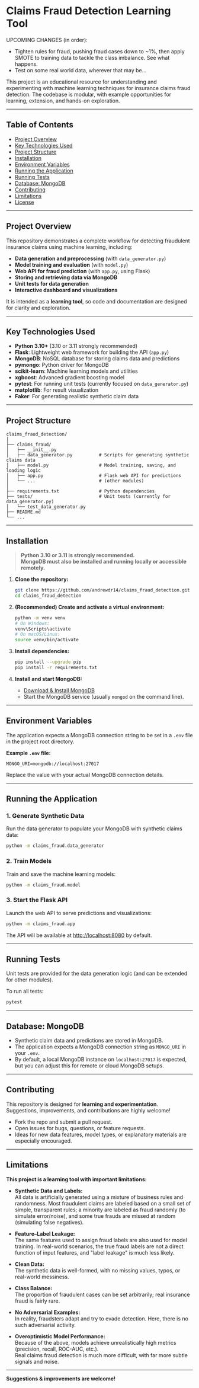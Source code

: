 # Claims Fraud Detection Learning Tool

UPCOMING CHANGES (in order):
- Tighten rules for fraud, pushing fraud cases down to ~1%, then apply SMOTE to training data to tackle the class            imbalance. See what happens.
- Test on some real world data, wherever that may be...

This project is an educational resource for understanding and experimenting with machine learning techniques for insurance claims fraud detection. The codebase is modular, with example opportunities for learning, extension, and hands-on exploration.

---

## Table of Contents

- [Project Overview](#project-overview)
- [Key Technologies Used](#key-technologies-used)
- [Project Structure](#project-structure)
- [Installation](#installation)
- [Environment Variables](#environment-variables)
- [Running the Application](#running-the-application)
- [Running Tests](#running-tests)
- [Database: MongoDB](#database-mongodb)
- [Contributing](#contributing)
- [Limitations](#limitations)
- [License](#license)

---

## Project Overview

This repository demonstrates a complete workflow for detecting fraudulent insurance claims using machine learning, including:

- **Data generation and preprocessing** (with `data_generator.py`)
- **Model training and evaluation** (with `model.py`)
- **Web API for fraud prediction** (with `app.py`, using Flask)
- **Storing and retrieving data via MongoDB**
- **Unit tests for data generation**
- **Interactive dashboard and visualizations**

It is intended as a **learning tool**, so code and documentation are designed for clarity and exploration.

---

## Key Technologies Used

- **Python 3.10+** (3.10 or 3.11 strongly recommended)
- **Flask**: Lightweight web framework for building the API (`app.py`)
- **MongoDB**: NoSQL database for storing claims data and predictions
- **pymongo**: Python driver for MongoDB
- **scikit-learn**: Machine learning models and utilities
- **xgboost**: Advanced gradient boosting model
- **pytest**: For running unit tests (currently focused on `data_generator.py`)
- **matplotlib**: For result visualization
- **Faker**: For generating realistic synthetic claim data

---

## Project Structure

```
claims_fraud_detection/
│
├── claims_fraud/                  
│   ├── __init__.py
│   ├── data_generator.py          # Scripts for generating synthetic claims data
│   ├── model.py                   # Model training, saving, and loading logic
│   ├── app.py                     # Flask web API for predictions
│   └── ...                        # (other modules)
│
├── requirements.txt               # Python dependencies
├── tests/                         # Unit tests (currently for data_generator.py)
│   └── test_data_generator.py
├── README.md
└── ...
```

---

## Installation

> **Python 3.10 or 3.11 is strongly recommended.**  
> **MongoDB must also be installed and running locally or accessible remotely.**

1. **Clone the repository:**
    ```bash
    git clone https://github.com/andrewdr14/claims_fraud_detection.git
    cd claims_fraud_detection
    ```

2. **(Recommended) Create and activate a virtual environment:**
    ```bash
    python -m venv venv
    # On Windows:
    venv\Scripts\activate
    # On macOS/Linux:
    source venv/bin/activate
    ```

3. **Install dependencies:**
    ```bash
    pip install --upgrade pip
    pip install -r requirements.txt
    ```

4. **Install and start MongoDB:**
    - [Download & Install MongoDB](https://docs.mongodb.com/manual/installation/)
    - Start the MongoDB service (usually `mongod` on the command line).

---

## Environment Variables

The application expects a MongoDB connection string to be set in a `.env` file in the project root directory.

**Example `.env` file:**
```
MONGO_URI=mongodb://localhost:27017
```
Replace the value with your actual MongoDB connection details.

---

## Running the Application

### 1. Generate Synthetic Data

Run the data generator to populate your MongoDB with synthetic claims data:

```bash
python -m claims_fraud.data_generator
```

### 2. Train Models

Train and save the machine learning models:

```bash
python -m claims_fraud.model
```

### 3. Start the Flask API

Launch the web API to serve predictions and visualizations:

```bash
python -m claims_fraud.app
```
The API will be available at [http://localhost:8080](http://localhost:8080) by default.

---

## Running Tests

Unit tests are provided for the data generation logic (and can be extended for other modules).

To run all tests:
```bash
pytest
```

---

## Database: MongoDB

- Synthetic claim data and predictions are stored in MongoDB.
- The application expects a MongoDB connection string as `MONGO_URI` in your `.env`.
- By default, a local MongoDB instance on `localhost:27017` is expected, but you can adjust this for remote or cloud MongoDB setups.

---

## Contributing

This repository is designed for **learning and experimentation**.  
Suggestions, improvements, and contributions are highly welcome!

- Fork the repo and submit a pull request.
- Open issues for bugs, questions, or feature requests.
- Ideas for new data features, model types, or explanatory materials are especially encouraged.

---

## Limitations

**This project is a learning tool with important limitations:**

- **Synthetic Data and Labels:**  
  All data is artificially generated using a mixture of business rules and randomness. Most fraudulent claims are labeled based on a small set of simple, transparent rules; a minority are labeled as fraud randomly (to simulate error/noise), and some true frauds are missed at random (simulating false negatives).

- **Feature–Label Leakage:**  
  The same features used to assign fraud labels are also used for model training. In real-world scenarios, the true fraud labels are not a direct function of input features, and "label leakage" is much less likely.

- **Clean Data:**  
  The synthetic data is well-formed, with no missing values, typos, or real-world messiness.

- **Class Balance:**  
  The proportion of fraudulent cases can be set arbitrarily; real insurance fraud is fairly rare.

- **No Adversarial Examples:**  
  In reality, fraudsters adapt and try to evade detection. Here, there is no such adversarial activity.

- **Overoptimistic Model Performance:**  
  Because of the above, models achieve unrealistically high metrics (precision, recall, ROC-AUC, etc.).  
  Real claims fraud detection is much more difficult, with far more subtle signals and noise.

---

**Suggestions & improvements are welcome!**
